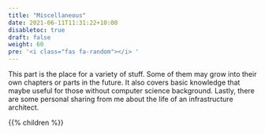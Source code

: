 ```yaml
---
title: "Miscellaneous"
date: 2021-06-11T11:31:22+10:00
disabletoc: true
draft: false
weight: 60
pre: '<i class="fas fa-random"></i> '
---
```


This part is the place for a variety of stuff. Some of them may grow into their own chapters or parts in the future. It also covers basic knowledge that maybe useful for those without computer science background. Lastly, there are some personal sharing from me about the life of an infrastructure architect.

{{% children %}}